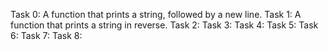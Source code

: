 Task 0: A function that prints a string, followed by a new line.
Task 1: A function that prints a string in reverse.
Task 2:
Task 3:
Task 4:
Task 5:
Task 6:
Task 7:
Task 8:

